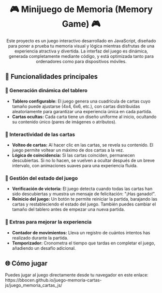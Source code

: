 <h1 align="center">🎮 Minijuego de Memoria (Memory Game) 🎮</h1> <p align="center"> Este proyecto es un juego interactivo desarrollado en JavaScript, diseñado para poner a prueba tu memoria visual y lógica mientras disfrutas de una experiencia atractiva y divertida. La interfaz del juego es dinámica, generada completamente mediante código, y está optimizada tanto para ordenadores como para dispositivos móviles. </p>
<h2>🚀 Funcionalidades principales</h2> <h3>🔹 Generación dinámica del tablero</h3> <ul> <li><strong>Tablero configurable:</strong> El juego genera una cuadrícula de cartas cuyo tamaño puede ajustarse (4x4, 6x6, etc.), con cartas distribuidas aleatoriamente para garantizar una experiencia única en cada partida.</li> <li><strong>Cartas ocultas:</strong> Cada carta tiene un diseño uniforme al inicio, ocultando su contenido único (pares de imágenes o atributos).</li> </ul> <h3>🔹 Interactividad de las cartas</h3> <ul> <li><strong>Volteo de cartas:</strong> Al hacer clic en las cartas, se revela su contenido. El juego permite voltear un máximo de dos cartas a la vez.</li> <li><strong>Lógica de coincidencia:</strong> Si las cartas coinciden, permanecen descubiertas. Si no lo hacen, se vuelven a ocultar después de un breve intervalo, con animaciones suaves para una experiencia fluida.</li> </ul> <h3>🔹 Gestión del estado del juego</h3> <ul> <li><strong>Verificación de victoria:</strong> El juego detecta cuando todas las cartas han sido descubiertas y muestra un mensaje de felicitación: "¡Has ganado!".</li> <li><strong>Reinicio del juego:</strong> Un botón te permite reiniciar la partida, barajando las cartas y restableciendo el estado del juego. También puedes cambiar el tamaño del tablero antes de empezar una nueva partida.</li> </ul> <h3>🔹 Extras para mejorar la experiencia</h3> <ul> <li><strong>Contador de movimientos:</strong> Lleva un registro de cuántos intentos has realizado durante la partida.</li> <li><strong>Temporizador:</strong> Cronometra el tiempo que tardas en completar el juego, añadiendo un desafío adicional.</li> </ul>
<h2>🌐 Cómo jugar</h2> Puedes jugar al juego directamente desde tu navegador en este enlace: https://bbocen.github.io/juego-memoria-cartas-js/juego_memoria_cartas_js/
